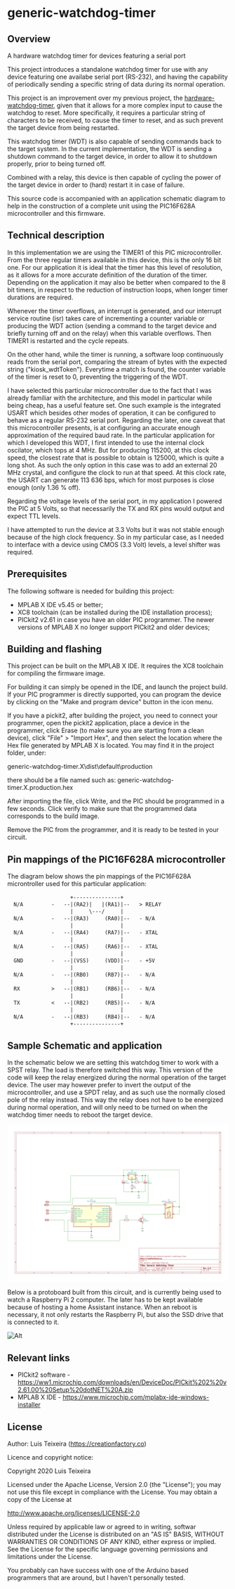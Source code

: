 # generic-watchdog-timer

## Overview

A hardware watchdog timer for devices featuring a serial port

This project introduces a standalone watchdog timer for use with
any device featuring one availabe serial port (RS-232), and having the 
capability of periodically sending a specific string of data during its 
normal operation.

This project is an improvement over my previous project, the 
[hardware-watchdog-timer](https://github.com/teixeluis/hardware-watchdog-timer), 
given that it allows for a more complex input to cause the watchdog to reset. 
More specifically, it requires a particular string of characters to be received, 
to cause the timer to reset, and as such prevent the target device from being 
restarted.

This watchdog timer (WDT) is also capable of sending commands back to the 
target system. In the current implementation, the WDT is sending a shutdown
command to the target device, in order to allow it to shutdown properly, 
prior to being turned off.

Combined with a relay, this device is then capable of cycling the power
of the target device in order to (hard) restart it in case of failure.

This source code is accompanied with an application schematic diagram to
help in the construction of a complete unit using the PIC16F628A microcontroller
and this firmware.


## Technical description

In this implementation we are using the TIMER1 of this PIC microcontroller. From the
three regular timers available in this device, this is the only 16 bit one. For our application
it is ideal that the timer has this level of resolution, as it allows for a more
accurate definition of the duration of the timer. Depending on the application it may
also be better when compared to the 8 bit timers, in respect to the reduction of instruction
loops, when longer timer durations are required.

Whenever the timer overflows, an interrupt is generated, and our interrupt service routine (isr)
takes care of incrementing a counter variable or producing the WDT action (sending a command to
the target device and briefly turning off and on the relay) when this variable overflows. 
Then TIMER1 is restarted and the cycle repeats.

On the other hand, while the timer is running, a software loop continuously reads from the serial
port, comparing the stream of bytes with the expected string ("kiosk_wdtToken"). Everytime a
match is found, the counter variable of the timer is reset to 0, preventing the triggering of
the WDT.

I have selected this particular microcontroller due to the fact that I was already familiar 
with the architecture, and this model in particular while being cheap, has a useful feature set.
One such example is the integrated USART which besides other modes of operation, it can be 
configured to behave as a regular RS-232 serial port. Regarding the later, one caveat that 
this microcontroller presents, is at configuring an accurate enough approximation of the required
baud rate. In the particular application for which I developed this WDT, I first intended to
use the internal clock oscilator, which tops at 4 MHz. But for producing 115200, at this clock
speed, the closest rate that is possible to obtain is 125000, which is quite a long shot.
As such the only option in this case was to add an external 20 MHz crystal, and configure the
clock to run at that speed. At this clock rate, the USART can generate 113 636 bps, which
for most purposes is close enough (only 1.36 % off).

Regarding the voltage levels of the serial port, in my application I powered the PIC at 5 Volts,
so that necessarily the TX and RX pins would output and expect TTL levels.

I have attempted to run the device at 3.3 Volts but it was not stable enough because of the high
clock frequency. So in my particular case, as I needed to interface with a device using CMOS 
(3.3 Volt) levels, a level shifter was required.

## Prerequisites

The following software is needed for building this project:

 * MPLAB X IDE v5.45 or better;
 * XC8 toolchain (can be installed during the IDE installation process);
 * PICkit2 v2.61 in case you have an older PIC programmer. The newer versions of MPLAB X no longer support PICkit2 and older devices;

## Building and flashing

This project can be built on the MPLAB X IDE. It requires the XC8 toolchain for compiling 
the firmware image.

For building it can simply be opened in the IDE, and launch the project build. If your
PIC programmer is directly supported, you can program the device by clicking on
the "Make and program device" button in the icon menu.

If you have a pickit2, after building the project, you need to connect your programmer,
open the pickit2 application, place a device in the programmer, click Erase (to make 
sure you are starting from a clean device), click "File" > "Import Hex", and then
select the location where the Hex file generated by MPLAB X is located. You may find it
in the project folder, under:

generic-watchdog-timer.X\dist\default\production

there should be a file named such as: generic-watchdog-timer.X.production.hex

After importing the file, click Write, and the PIC should be programmed in a few seconds.
Click verify to make sure that the programmed data corresponds to the build image.

Remove the PIC from the programmer, and it is ready to be tested in your circuit.

## Pin mappings of the PIC16F628A microcontroller

The diagram below shows the pin mappings of the PIC16F628A microntroller 
used  for this particular application:

```
                    +---------------+
  N/A         -   --|(RA2)|   |(RA1)|--   > RELAY
                    |     \---/     |
  N/A         -   --|(RA3)     (RA0)|--   - N/A
                    |               |
  N/A         -   --|(RA4)     (RA7)|--   - XTAL
                    |               |
  N/A         -   --|(RA5)     (RA6)|--   - XTAL
                    |               |
  GND         -   --|(VSS)     (VDD)|--   - +5V
                    |               |
  N/A         -   --|(RB0)     (RB7)|--   - N/A
                    |               |
  RX          >   --|(RB1)     (RB6)|--   - N/A
                    |               |
  TX          <   --|(RB2)     (RB5)|--   - N/A
                    |               |
  N/A         -   --|(RB3)     (RB4)|--   - N/A
                    +---------------+
```

## Sample Schematic and application

In the schematic below we are setting this watchdog timer to work with a SPST relay. The load
is therefore switched this way. This version of the code will keep the relay energized during
the normal operation of the target device. The user may however prefer to invert the output
of the microcontroller, and use a SPDT relay, and as such use the normally closed pole of the
relay instead. This way the relay does not have to be energized during normal operation, and
will only need to be turned on when the watchdog timer needs to reboot the target device.

![Alt](doc/schematics/generic-watchdog-timer/generic-watchdog-timer.svg "Watchdog Timer Schematic")

Below is a protoboard built from this circuit, and is currently being used to watch a Raspberry Pi 2
computer. The later has to be kept available because of hosting a home Assistant instance.
When an reboot is necessary, it not only restarts the Raspberry Pi, but also the SSD drive that is
connected to it.

![Alt](doc/images/generic_watchdog_rpi2.jpg "Watchdog Timer in Raspberry Pi 2")

## Relevant links

 * PICkit2 software - https://ww1.microchip.com/downloads/en/DeviceDoc/PICkit%202%20v2.61.00%20Setup%20dotNET%20A.zip
 * MPLAB X IDE - https://www.microchip.com/mplabx-ide-windows-installer

## License

Author: Luis Teixeira (https://creationfactory.co)

Licence and copyright notice:

Copyright 2020 Luis Teixeira

Licensed under the Apache License, Version 2.0 (the "License"); you may not use this file 
except in compliance with the License. You may obtain a copy of the License at

http://www.apache.org/licenses/LICENSE-2.0

Unless required by applicable law or agreed to in writing, softwar distributed under the License 
is distributed on an "AS IS" BASIS, WITHOUT WARRANTIES OR CONDITIONS OF ANY KIND, either express 
or implied. See the License for the specific language governing permissions and limitations 
under the License.

You probably can have success with one of the Arduino based programmers that are around, but 
I haven't personally tested.
